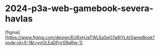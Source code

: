 ﻿# 2024-p3a-web-gamebook-severa-havlas

 [figma][https://www.figma.com/design/EU6xHJaTWLEaSeO7a8jYL4/GameBook?node-id=0-1&t=ynOLEaDFrirG9aRw-1]
